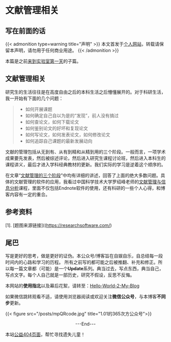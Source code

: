 # 文献管理相关


<!--more-->




## 写在前面的话

{{< admonition  type=warning title="声明" >}}
本文首发于[个人网站](https://miaobingyi.com/)，转载请保留本声明，请勿用于任何商业用途。
{{< /admonition >}}


本篇是之前[来到实验室第一天](https://miaobingyi.com/2019/the-first-day-to-lab/)的子篇。



## 文献管理相关

研究生的生活往往是在高度自由之后的本科生活之后懵懂展开的。对于科研生活，我一开始有下面的几个问题：

> - 如何开展课题
> - 如何确定自己自以为是的“发现”，前人没有搞过
> - 如何查论文，如何下载论文
> - 如何鉴别论文的好坏和复现论文
> - 如何写论文，如何发表论文，如何修改论文
> - 如何追踪自己课题的最新发展动向



文献的管理包括从无到有、从有到精和从精到用的三个阶段。一般而言，一项学术成果要先发表，然后被综述评论，然后进入研究生课程讨论班，然后进入本科生的课程讲义，最后才进入学科经典教材的更新。我们实际的学习是逆着这个顺序的。

在文章“[文献管理的三个阶段](https://cosx.org/2018/07/literature-phase-three/)”中均有详细的讲述，回答了上面的绝大多数问题。具体的文献管理的软件的应用，我看过中国科学技术大学罗绍峰老师的[文献管理与信息分析](http://www.icourse163.org/course/USTC-9002)课程，里面不仅包括Endnote软件的使用，还有科研的一些个人心得，和博客内容有一定的重合。

## 参考资料

[1]. [题图来源链接]((https://researchsoftware.com/)


## 尾巴
写是更好的思考，做是更好的证伪。本公众号/博客旨在自娱自乐，自总结每一段时间内的心路和学习的历程。 所有之前写的都可能之后被推翻、补充和修正。所以每一篇文章都（可能）是一个**Update**系列。典当过去，写点东西，典当自己，写点文字。每个人自己就是一部历史，研究不假设，反思不反悔。

本网站的**使用指北**以及幕后花絮，请转至：[Hello-World-2-My-Blog](https://miaobingyi.com/2018/hello-my-own-website/)

如果微信跳转观看不适，请使用浏览器阅读或欢迎关注**微信公众号**，与本博客**不同步**更新。

{{< figure src="/posts/mpQRcode.jpg" title="1.01的365次方公众号">}}

<center>  ---End---  </center>

本站[公益404页面](https://miaobingyi.com/404)，帮忙寻找遗失儿童！

